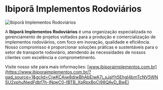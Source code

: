 # Ibiporã Implementos Rodoviários

![Ibiporã Implementos Rodoviários](https://cdn.codiehost.com.br/codie/uapmi44y.2do.png)

A **Ibiporã Implementos Rodoviários** é uma organização especializada no gerenciamento de projetos voltados para a produção e comercialização de implementos rodoviários, com foco em inovação, qualidade e eficiência. Nosso compromisso é proporcionar soluções práticas e sustentáveis para o setor de transporte rodoviário, atendendo às necessidades de nossos clientes com excelência e comprometimento.

Visite nosso site para mais informações: [www.ibiporaimplementos.com.br](https://www.ibiporaimplementos.com.br/?gad_source=1&gclid=CjwKCAjw8diwBhAbEiwA7i_sJaYh5EhgI4bmTcNV5WNSU2xphuNwdFdbf7h-INqeC0-fBTB_XpRpxBoCj98QAvD_BwE)
